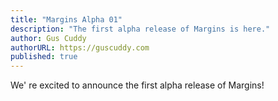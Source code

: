 ```yaml
---
title: "Margins Alpha 01"
description: "The first alpha release of Margins is here."
author: Gus Cuddy
authorURL: https://guscuddy.com
published: true
---
```


We' re excited to announce the first alpha release of Margins!
